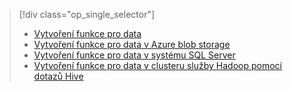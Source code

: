 > [!div class="op_single_selector"]
> * [Vytvoření funkce pro data](../articles/machine-learning/machine-learning-data-science-create-features.md)
> * [Vytvoření funkce pro data v Azure blob storage](../articles/machine-learning/machine-learning-data-science-create-features-blob.md)
> * [Vytvoření funkce pro data v systému SQL Server](../articles/machine-learning/machine-learning-data-science-create-features-sql-server.md)
> * [Vytvoření funkce pro data v clusteru služby Hadoop pomocí dotazů Hive](../articles/machine-learning/machine-learning-data-science-create-features-hive.md)
> 
> 


